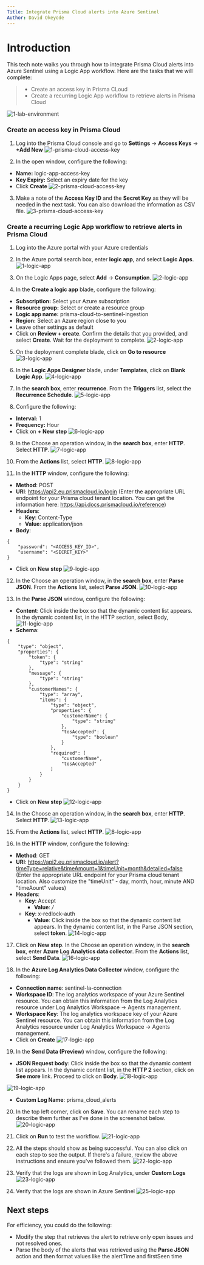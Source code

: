 ```yaml
---
Title: Integrate Prisma Cloud alerts into Azure Sentinel
Author: David Okeyode
---
```

# Introduction

This tech note walks you through how to integrate Prisma Cloud alerts into Azure Sentinel using a Logic App workflow. Here are the tasks that we will complete:

> * Create an access key in Prisma CLoud
> * Create a recurring Logic App workflow to retrieve alerts in Prisma Cloud

![1-lab-environment](./images/prisma-cloud-access-key-01.png)

### Create an access key in Prisma Cloud
1. Log into the Prisma Cloud console and go to **Settings** → **Access Keys** → **+Add New** 
![1-prisma-cloud-access-key](./images/prisma-cloud-access-key-01.png)

2. In the open window, configure the following:
* **Name:** logic-app-access-key
* **Key Expiry:** Select an expiry date for the key
* Click **Create**
![2-prisma-cloud-access-key](./images/prisma-cloud-access-key-02.png)

3. Make a note of the **Access Key ID** and the **Secret Key** as they will be needed in the next task. You can also download the information as CSV file.
![3-prisma-cloud-access-key](./images/prisma-cloud-access-key-03.png)

### Create a recurring Logic App workflow to retrieve alerts in Prisma Cloud
1. Log into the Azure portal with your Azure credentials

2. In the Azure portal search box, enter **logic app**, and select **Logic Apps**.
![1-logic-app](./images/logic-app-01a.png)

3. On the Logic Apps page, select **Add** → **Consumption**.
![2-logic-app](./images/logic-app-02a.png)

4. In the **Create a logic app** blade, configure the following:
* **Subscription:** Select your Azure subscription
* **Resource group:** Select or create a resource group
* **Logic app name:** prisma-cloud-to-sentinel-ingestion
* **Region:** Select an Azure region close to you
* Leave other settings as default
* Click on **Review + create**. Confirm the details that you provided, and select **Create**. Wait for the deployment to complete.
![2-logic-app](./images/logic-app-02.png)

5. On the deployment complete blade, click on **Go to resource**
![3-logic-app](./images/logic-app-03.png)

6. In the **Logic Apps Designer** blade, under **Templates**, click on **Blank Logic App**.
![4-logic-app](./images/logic-app-04.png)

7. In the **search box**, enter **recurrence**. From the **Triggers** list, select the **Recurrence Schedule**.
![5-logic-app](./images/logic-app-05.png)

8. Configure the following:
* **Interval:** 1
* **Frequency:** Hour
* Click on **+ New step**
![6-logic-app](./images/logic-app-06.png)

9. In the Choose an operation window, in the **search box**, enter **HTTP**. Select **HTTP**.
![7-logic-app](./images/logic-app-07.png)

10. From the **Actions** list, select **HTTP**.
![8-logic-app](./images/logic-app-08.png)

11. In the **HTTP** window, configure the following:
* **Method**: POST
* **URI**: https://api2.eu.prismacloud.io/login (Enter the appropriate URL endpoint for your Prisma cloud tenant location. You can get the information here: https://api.docs.prismacloud.io/reference)
* **Headers**:
	* **Key**: Content-Type
	* **Value**: application/json
* **Body**:
```
{
	"password": "<ACCESS_KEY_ID>",
	"username": "<SECRET_KEY>"
}
```
* Click on **New step**
![9-logic-app](./images/logic-app-09.png)

12. In the Choose an operation window, in the **search box**, enter **Parse JSON**. From the **Actions** list, select **Parse JSON**.
![10-logic-app](./images/logic-app-10.png)

13. In the **Parse JSON** window, configure the following:
* **Content**: Click inside the box so that the dynamic content list appears. In the dynamic content list, in the HTTP section, select Body, 
![11-logic-app](./images/logic-app-11.png)
* **Schema**: 
```
{
    "type": "object",
    "properties": {
        "token": {
            "type": "string"
        },
        "message": {
            "type": "string"
        },
        "customerNames": {
            "type": "array",
            "items": {
                "type": "object",
                "properties": {
                    "customerName": {
                        "type": "string"
                    },
                    "tosAccepted": {
                        "type": "boolean"
                    }
                },
                "required": [
                    "customerName",
                    "tosAccepted"
                ]
            }
        }
    }
}
```
* Click on **New step**
![12-logic-app](./images/logic-app-12.png)


14. In the Choose an operation window, in the **search box**, enter **HTTP**. Select **HTTP**.
![13-logic-app](./images/logic-app-13.png)

15. From the **Actions** list, select **HTTP**.
![8-logic-app](./images/logic-app-08.png)

16. In the **HTTP** window, configure the following:
* **Method**: GET
* **URI**: https://api2.eu.prismacloud.io/alert?timeType=relative&timeAmount=1&timeUnit=month&detailed=false
 (Enter the appropriate URL endpoint for your Prisma cloud tenant location. Also customize the "timeUnit" - day, month, hour, minute AND "timeAount" values)
* **Headers**:
	* **Key**: Accept
		* **Value**: */*
	* **Key**: x-redlock-auth
		* **Value**: Click inside the box so that the dynamic content list appears. In the dynamic content list, in the Parse JSON section, select **token**.
![14-logic-app](./images/logic-app-14.png)

17. Click on **New step**. In the Choose an operation window, in the **search box**, enter **Azure Log Analytics data collector**. From the **Actions** list, select **Send Data**.
![16-logic-app](./images/logic-app-16.png)

18. In the **Azure Log Analytics Data Collector** window, configure the following:
* **Connection name**: sentinel-la-connection
* **Workspace ID**: The log analytics workspace of your Azure Sentinel resource. You can obtain this information from the Log Analytics resource under Log Analytics Workspace → Agents management.
* **Workspace Key**: The log analytics workspace key of your Azure Sentinel resource. You can obtain this information from the Log Analytics resource under Log Analytics Workspace → Agents management.
* Click on **Create**
![17-logic-app](./images/logic-app-17.png)

19. In the **Send Data (Preview)** window, configure the following:
* **JSON Request body**: Click inside the box so that the dynamic content list appears. In the dynamic content list, in the **HTTP 2** section, click on **See more** link. Proceed to click on **Body**.
![18-logic-app](./images/logic-app-18.png)

![19-logic-app](./images/logic-app-19.png)

* **Custom Log Name**: prisma_cloud_alerts

20. In the top left corner, click on **Save**. You can rename each step to describe them further as I've done in the screenshot below.
![20-logic-app](./images/logic-app-20.png)

21. Click on **Run** to test the workflow.
![21-logic-app](./images/logic-app-21.png)

22. All the steps should show as being successful. You can also click on each step to see the output. If there's a failure, review the above instructions and ensure you've followed them.
![22-logic-app](./images/logic-app-22.png)

23. Verify that the logs are shown in Log Analytics, under **Custom Logs**
![23-logic-app](./images/logic-app-23.png)

24. Verify that the logs are shown in Azure Sentinel
![25-logic-app](./images/logic-app-25.png)

## Next steps
For efficiency, you could do the following:
* Modify the step that retrieves the alert to retrieve only open issues and not resolved ones.
* Parse the body of the alerts that was retrieved using the **Parse JSON** action and then format values like the alertTime and firstSeen time
